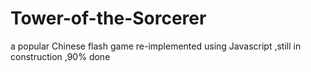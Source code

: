 # Tower-of-the-Sorcerer
a popular Chinese flash game re-implemented using Javascript
,still in construction
,90% done
